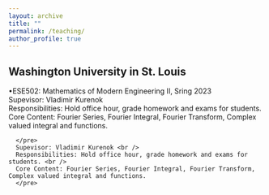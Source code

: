 ```yaml
---
layout: archive
title: ""
permalink: /teaching/
author_profile: true
---
```

Washington University in St. Louis
------
  •ESE502: Mathematics of Modern Engineering II, Sring 2023 <br />
      Supevisor: Vladimir Kurenok <br />
      Responsibilities: Hold office hour, grade homework and exams for students. <br />
      Core Content: Fourier Series, Fourier Integral, Fourier Transform, Complex valued integral and functions.
      
      </pre>
      Supevisor: Vladimir Kurenok <br />
      Responsibilities: Hold office hour, grade homework and exams for students. <br />
      Core Content: Fourier Series, Fourier Integral, Fourier Transform, Complex valued integral and functions.
      </pre>
      
      
      
      
